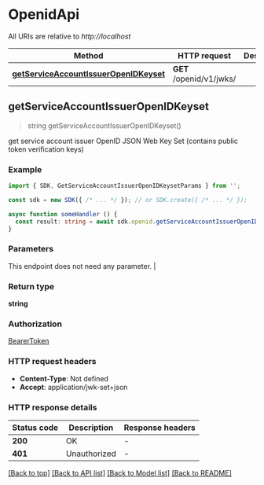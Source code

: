 # OpenidApi

All URIs are relative to *http://localhost*

| Method                                               | HTTP request                                         | Description                                          |
| ---------------------------------------------------- | ---------------------------------------------------- | ---------------------------------------------------- |
| [**getServiceAccountIssuerOpenIDKeyset**](OpenidApi.md#getserviceaccountissueropenidkeyset) | **GET** /openid/v1/jwks/ |  |


## **getServiceAccountIssuerOpenIDKeyset**
> string getServiceAccountIssuerOpenIDKeyset()

get service account issuer OpenID JSON Web Key Set (contains public token verification keys)

### Example

```typescript
import { SDK, GetServiceAccountIssuerOpenIDKeysetParams } from '';

const sdk = new SDK({ /* ... */ }); // or SDK.create({ /* ... */ });

async function someHandler () {
  const result: string = await sdk.openid.getServiceAccountIssuerOpenIDKeyset()
}
```

### Parameters
This endpoint does not need any parameter. |


### Return type

**string**

### Authorization

[BearerToken](../authorization.md#BearerToken)

### HTTP request headers

 - **Content-Type**: Not defined
 - **Accept**: application/jwk-set+json


### HTTP response details
| Status code | Description | Response headers |
|-------------|-------------|------------------|
| **200** | OK |  -  |
| **401** | Unauthorized |  -  |

[[Back to top]](OpenidApi.md#openidapi) [[Back to API list]](../apis.md#documentation) [[Back to Model list]](../models.md#documentation) [[Back to README]](../../readme.md)


